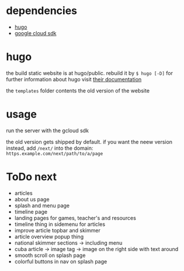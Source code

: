 # dependencies

- [hugo](https://gohugo.io "Hugo - Static Site Generator")
- [google cloud sdk](https://cloud.google.com/sdk "Cloud SDK | Google Cloud")

# hugo

the build static website is at hugo/public. rebuild it by `$ hugo [-D]` for further information about hugo visit [their documentation](http://gohugo.io/documentation "Hugo Documentation | Hugo<")

the `templates` folder contents the old version of the website

# usage

run the server with the gcloud sdk

the old version gets shipped by default. if you want the neew version instead, add `/next/` into the domain: `https.example.com/next/path/to/a/page`


# ToDo next

- articles
- about us page
- splash and menu page
- timeline page
- landing pages for games, teacher's and resources
- timeline thing in sidemenu for articles
- improve article topbar and skimmer
- article overview popup thing
- national skimmer sections -> including menu
- cuba article -> image tag -> image on the right side with text around
- smooth scroll on splash page
- colorful buttons in nav on splash page